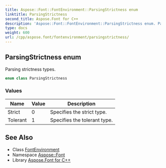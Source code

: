 ```yaml
---
title: Aspose::Font::FontEnvironment::ParsingStrictness enum
linktitle: ParsingStrictness
second_title: Aspose.Font for C++
description: 'Aspose::Font::FontEnvironment::ParsingStrictness enum. Parsing strictness types in C++.'
type: docs
weight: 600
url: /cpp/aspose.font/fontenvironment/parsingstrictness/
---
```

## ParsingStrictness enum


Parsing strictness types.

```cpp
enum class ParsingStrictness
```

### Values

| Name | Value | Description |
| --- | --- | --- |
| Strict | 0 | Specifies the strict type. |
| Tolerant | 1 | Specifies the tolerant type. |

## See Also

* Class [FontEnvironment](../)
* Namespace [Aspose::Font](../../)
* Library [Aspose.Font for C++](../../../)
